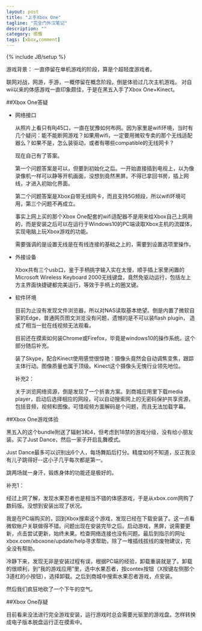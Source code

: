 ```yaml
---
layout: post
title: "上手Xbox One"
tagline: "完全门外汉笔记"
description: ""
category: 感慨
tags: [xbox,comment]
---
```

{% include JB/setup %}

游戏背景： 一直停留在单机游戏的阶段，算是个超轻度游戏者。

  联网对战，网游，手游，一概停留在概念阶段。倒是体验过几次主机游戏。
  对自wii以来的体感游戏一直印象颇佳，于是在黑五入手了Xbox One+Kinect。

##Xbox One答疑

* 网络接口

  从照片上看只有Rj45口，一直在犹豫如何布网。因为家里是wifi环境，当时有几个疑问：能不能断网游戏？如果用wifi，一定要用微软专卖的那个无线适配器么？如果不是，怎么装驱动，或者有哪些compatible的无线网卡？
  
  现在自己有了答案。
  
  第一个问题答案是可以，但要到初始化之后。一开始直接插到电视上，以为像录像机一样可以静等开机画面，没想到竟然黑屏。不得已拿回书房，插上网线，才进入初始化界面。
  
  第二个问题答案是Xbox自带无线网卡，而且支持5G频段，所以wifi环境可用，第三个问题不再成立。
  
  事实上网上买的那个Xbox One配套的wifi适配器不是用来给Xbox自己上网用的，而是安装之后可以在运行于Windows10的PC端读取Xbox主机的流媒体，实现电脑上玩Xbox游戏的功能。
  
  需要强调的是设置无线是在有线连接的基础之上的，需要到设置选项里操作。

* 外接设备
  
  Xbox共有三个usb口，鉴于手柄挑字输入实在太慢，顺手插上家里闲置的Microsoft Wireless Keyboard 2000无线键盘，竟然免驱动运行，包括左上方主界面快捷键都完美运行，等效于手柄上的圈叉键。

* 软件环境
  
  目前为止没有发现文件浏览器，所以对NAS读取基本绝望。倒是内置了微软自家的Edge，普通网页图文浏览没有问题，遗憾的是不可以装flash plugin， 造成了相当一批在线视频无法观看。
  
  目前还在摸索如何装Chrome或Firefox，毕竟是windows10的操作系统。这个部分随后补充。
  
  装了Skype，配合Kinect使用感觉很惊艳：摄像头竟然会自动调焦变焦，跟踪主体行动。图像质量也属于顶级。Kinect这个摄像头无愧行业领先地位。
  
  补充2：
  
  关于浏览网络资源，倒是发现了一个折衷方案。到商城应用里下载media player，启动后选择相应的网段，可以自动搜索网上的无密码保护共享资源，包括音频，视频和图像。可惜视频方面解码是个问题，而且无法加载字幕。

##Xbox One游戏体验

  黑五入的这个bundle附送了辐射3和4，但考虑到18禁的游戏分级，没有给小朋友装。买了Just Dance，然后一家子开启乱舞模式。

  Just Dance最多可以识别出6个人，每场舞蹈后打分。精度如何不知道，反正我没有儿子跳得好--这小子几乎每次都是第一。
  
  跳两场就一身汗，锻炼身体的功能还是极好的。

 补充1：
  
  经过上网了解，发现水果忍者也是相当不错的体感游戏，于是从xbox.com网购了数码版。没想到安装出现了状况。
  
  我是在PC端购买的，回到Xbox搜索这个游戏，发现已经在下载安装了。这一点看微软帐户关联做得不错。问题出现在安装完毕之后。启动游戏，黑屏，说需要更新，点击尝试更新，始终未果。检查网络连接也没有问题。最后到指示的网址xbox.com/xboxone/update/help寻求帮助，除了一堆插线拔线的废物建议，完全没有帮助。
  
  冷静下来，发现无非是安装过程有误，根据PC端的经验，卸载重装就是了。卸载的很顺利，到“我的游戏应用”里，选中水果忍者，按contex按钮（X按键左侧那个3道杠的小按钮），选择卸载。之后到商城中搜索水果忍者游戏，点安装。
  
  然后我们疯狂地砍了一个下午的空气。

##Xbox One存疑
  
  目前看来没法进行完全游戏安装，运行游戏时总会需要光驱里的游戏盘。怎样转换成电子版本脱盘运行正在摸索中。